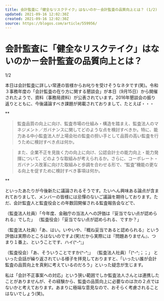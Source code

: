 ```yaml
---
title: 会計監査に「健全なリスクテイク」はないのか－会計監査の品質向上とは？ (1/2)
updated: 2021-09-16 12:02:30Z
created: 2021-09-16 12:02:30Z
source: https://blogos.com/article/559956/
---
```


# 会計監査に「健全なリスクテイク」はないのか－会計監査の品質向上とは？

1/2

本日は会計監査に詳しい常連の皆様からお叱りを受けそうなネタです(笑)。令和３事務年度の「会計監査の在り方に関する懇談会」が本日（9月15日）から開催されたようで、資料（事務局資料）が公表されています。2016年懇談会の振り返りとともに、今後議論すべき課題が掲載されておりまして、たとえば・・・

**

> 監査品質の向上に向け、監査市場の仕組み・構造を踏まえ、監査法人のマネジメント／ガバナンスに関してどのような点を検討すべきか。特に、能力ある中小監査法人が上場会社の監査の担い手として品質の高い監査を行うために検討すべき点は何か。

> また、企業不正を見抜く力の向上に向け、公認会計士の能力向上・能力発揮について、どのような取組みが考えられるか。さらに、コーポレート・ガバナンス改革に向けた取組みと歩調を合わせる形で、“監査”機能の更なる向上を促すために検討すべき事項は何か。

**

といったあたりが今後新たに議論されるそうです。たいへん興味ある論点が含まれておりまして、メンバーの皆様には忌憚のないご議論を期待しております。ただ、会計監査人と監査役会との年数回開催される監査報告会などで、

（監査法人社員）「今年度、金融庁の当法人への評価は『妥当でない点が認められる』でした」
（監査役会）「妥当でない点が認められる、ですか？」

（監査法人社員）「あ、はい。いやいや、『概ね妥当であると認められる』という評価は実際のところはないのですよ(笑)だから実際には『問題ありません』、つまり１番上、ということです、ハイ(^-^;」

（監査役会）「あ、そういうことですか(^-^;」
（監査法人社員）「(^-^;；；」
といった会話が繰り返されている様子を拝見しておりますと、「いったい誰が会計監査の品質向上を真剣に考えているのだろう」といった疑念が生じます。

私は「会計不正事案への対応」という狭い範囲でしか監査法人さんとは連携したことがありませんが、その経験から、監査の品質向上に必要なのは次の２点ではないかと考えております。あまりに極端な意見なので、おそらく考慮されることはないでしょう(笑)。